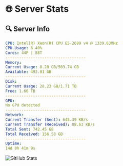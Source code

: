 # 🌐 Server Stats
## 🔍 Server Info
```yaml
CPU: Intel(R) Xeon(R) CPU E5-2699 v4 @ 1339.63MHz
CPU Usage: 6.40%
Cores: 44P | 88T
-----------------------------------
Memory:
Current Usage: 8.28 GB/503.74 GB
Available: 492.01 GB
-----------------------------------
Disk:
Current Usage: 28.23 GB/1.71 TB
Free: 1.60 TB
-----------------------------------
GPU:
No GPU detected
-----------------------------------
Network:
Current Transfer (Sent): 645.39 KB/s
Current Transfer (Received): 88.63 KB/s
Total Sent: 742.45 GB
Total Received: 156.58 GB
-----------------------------------
Uptime:
14d 0h 41m 9s
```
![GitHub Stats](https://img.shields.io/badge/Updated-2025-05-03_17:49:57-blue)